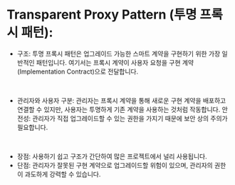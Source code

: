 # Transparent Proxy Pattern (투명 프록시 패턴):

- 구조: 투명 프록시 패턴은 업그레이드 가능한 스마트 계약을 구현하기 위한 가장 일반적인 패턴입니다. 여기서는 프록시 계약이 사용자 요청을 구현 계약(Implementation Contract)으로 전달합니다.

<br/>

- 관리자와 사용자 구분: 관리자는 프록시 계약을 통해 새로운 구현 계약을 배포하고 연결할 수 있지만, 사용자는 투명하게 기존 계약을 사용하는 것처럼 작동합니다.
  안전성: 관리자가 직접 업그레이드할 수 있는 권한을 가지기 때문에 보안 상의 주의가 필요합니다.

<br/>

- 장점: 사용하기 쉽고 구조가 간단하여 많은 프로젝트에서 널리 사용됩니다.
- 단점: 관리자가 잘못된 구현 계약으로 업그레이드할 위험이 있으며, 관리자의 권한이 과도하게 강력할 수 있습니다.
